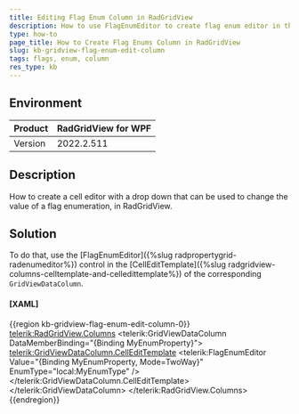 ```yaml
---
title: Editing Flag Enum Column in RadGridView
description: How to use FlagEnumEditor to create flag enum editor in the Telerik WPF DataGrid cells.
type: how-to
page_title: How to Create Flag Enums Column in RadGridView
slug: kb-gridview-flag-enum-edit-column
tags: flags, enum, column
res_type: kb
---
```


## Environment

| Product | RadGridView for WPF |
| ------- | ------------------- |
| Version | 2022.2.511         |

## Description

How to create a cell editor with a drop down that can be used to change the value of a flag enumeration, in RadGridView.

## Solution

To do that, use the [FlagEnumEditor]({%slug radpropertygrid-radenumeditor%}) control in the [CellEditTemplate]({%slug radgridview-columns-celltemplate-and-celledittemplate%}) of the corresponding `GridViewDataColumn`.

#### __[XAML]__
{{region kb-gridview-flag-enum-edit-column-0}}
	<telerik:RadGridView.Columns>
		<telerik:GridViewDataColumn DataMemberBinding="{Binding MyEnumProperty}">
			<telerik:GridViewDataColumn.CellEditTemplate>
				<DataTemplate>
					<telerik:FlagEnumEditor Value="{Binding MyEnumProperty, Mode=TwoWay}" EnumType="local:MyEnumType" />
				</DataTemplate>
			</telerik:GridViewDataColumn.CellEditTemplate>
		</telerik:GridViewDataColumn>
	</telerik:RadGridView.Columns>
{{endregion}}


